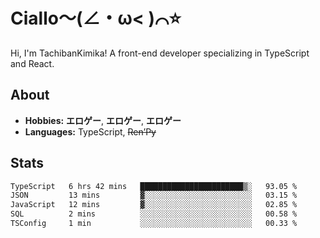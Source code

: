 # Ciallo～(∠・ω< )⌒⭐️

Hi, I'm TachibanKimika! A front-end developer specializing in TypeScript and React.

## About
- **Hobbies:** **エロゲー**, **エロゲー**, **エロゲー**
- **Languages:** TypeScript, ~~Ren’Py~~

## Stats
<!--START_SECTION:waka-->

```txt
TypeScript   6 hrs 42 mins   ███████████████████████▒░   93.05 %
JSON         13 mins         ▓░░░░░░░░░░░░░░░░░░░░░░░░   03.15 %
JavaScript   12 mins         ▓░░░░░░░░░░░░░░░░░░░░░░░░   02.85 %
SQL          2 mins          ░░░░░░░░░░░░░░░░░░░░░░░░░   00.58 %
TSConfig     1 min           ░░░░░░░░░░░░░░░░░░░░░░░░░   00.33 %
```

<!--END_SECTION:waka-->

<!-- ![Metrics](https://metrics.lecoq.io/TachibanaKimika?template=classic&base.activity=0&base.community=0&base.repositories=0&languages=1&isocalendar=1&isocalendar.duration=half-year&languages.limit=8&languages.sections=most-used&languages.colors=github&languages.threshold=0%25&languages.indepth=false&languages.recent.load=300&languages.recent.days=14&config.timezone=Asia%2FShanghai)
 -->
